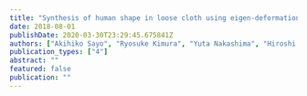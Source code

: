 ```yaml
---
title: "Synthesis of human shape in loose cloth using eigen-deformation"
date: 2018-08-01
publishDate: 2020-03-30T23:29:45.675841Z
authors: ["Akihiko Sayo", "Ryosuke Kimura", "Yuta Nakashima", "Hiroshi Kawasaki", "Ambrosio Blanco", "Katsushi Ikeuchi", "Katsushi Ikeuchi"]
publication_types: ["4"]
abstract: ""
featured: false
publication: ""
---
```


